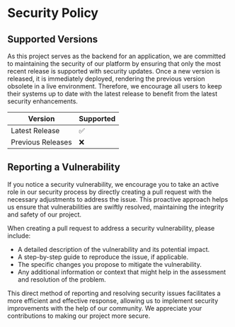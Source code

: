 # Security Policy

## Supported Versions

As this project serves as the backend for an application, we are committed to maintaining the security of our platform by ensuring that only the most recent release is supported with security updates. Once a new version is released, it is immediately deployed, rendering the previous version obsolete in a live environment. Therefore, we encourage all users to keep their systems up to date with the latest release to benefit from the latest security enhancements.

| Version           | Supported          |
|-------------------|--------------------|
| Latest Release    | :white_check_mark: |
| Previous Releases | :x:                |

## Reporting a Vulnerability

If you notice a security vulnerability, we encourage you to take an active role in our security process by directly creating a pull request with the necessary adjustments to address the issue. This proactive approach helps us ensure that vulnerabilities are swiftly resolved, maintaining the integrity and safety of our project.

When creating a pull request to address a security vulnerability, please include:

- A detailed description of the vulnerability and its potential impact.
- A step-by-step guide to reproduce the issue, if applicable.
- The specific changes you propose to mitigate the vulnerability.
- Any additional information or context that might help in the assessment and resolution of the problem.

This direct method of reporting and resolving security issues facilitates a more efficient and effective response, allowing us to implement security improvements with the help of our community. We appreciate your contributions to making our project more secure.
